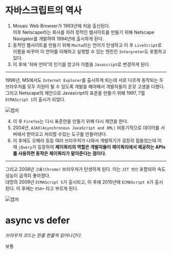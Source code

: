 # 자바스크립트의 역사
1. Mosaic Web Browser가 1993년에 처음 출신된다.  
이후 Netscape라는 회사를 차려 정적인 웹사이트를 만들기 위해 Netscape Navigator를 개발하여 1994년에 출시하게 된다.
2. 동적인 웹사이트를 만들기 위해 `Mocha`라는 언어가 탄생하고 이 후 `LiveScript`로 이름을 바꾸어 이 언어를 이해하고 실행할 수 있는 엔진인 `Interpreter`도 포함하고 있다.
3. 이 후에 '자바 언어'의 인기를 얻고자 이름을 `Javascript`로 변경하게 된다.

---

1996년, MS에서도 `Internet Explorer`를 출시하게 되는데 서로 다르게 동작되는 두 브라우저를 모두 지원이 될 수 있도록 개발을 해야해서 개발자들이 온갖 고생을 다했다.
그리고 Netscape의 제안으로 Javascript의 표준을 만들기 위해 1997, 7월 `ECMAScript 1`이 출시가 되었다.

![캡처](https://user-images.githubusercontent.com/55525868/110785784-afc86b80-82ae-11eb-895d-c43fae17d863.PNG)

4. 이 후 `Firefox`는 다시 표준안을 만들기 위해 다시 제안을 한다.
5. 2004년, `AJAX(Asynchronous JavaScript and XML)` 비동기적으로 데이터를 서버에서 받아오고 처리할 수있는 도구를 만들어낸다.
6. 이 후에도 오페라 등등 여러 브라우저가 나와서 개발하기가 굉장히 힘들었는데 이 때 `jQuery`가 등장하여 **제이쿼리의 역할은 개발자들이 제이쿼리에서 제공하는 APIs를 사용하면 동작은 제이쿼리가 맡아준다는 점이다.**

---

그리고 2008년 `크롬(Chrome)` 브라우저가 탄생하게 된다. 이는 `JIT 엔진` 포함되어 속도 성능이 급격히 좋아졌다.  
대망의 2009년 `ECMAScript 5`가 출시되고, 이 후에 2015년에 `ECMAScript 6`가 출시된다. 이 후에는 `ES6+` 라고 부르게 된다.

![캡처](https://user-images.githubusercontent.com/55525868/110787423-a3451280-82b0-11eb-9ba0-55e39cf1e523.PNG)

# async vs defer
*브라우저 코드는 한줄 한줄씩 읽어나간다.*

보통 <script>는 <head>에 넣지 않고, <body>  **끝부분에 넣는다.**

```html
<head>
	<title>Javascript</title>
	<script src="main.js"></script>
</head>
```

**이 방법은 `main.js`의 크기가 엄청 크다면 로딩하는데 시간을 다보내기에 좋지않는 방법이다.**

```html
<body>
	<h1>Test</h1>
	<script src="main.js"></script>
</body>
```

**미리 페이지를 보여줄순 있지만 자바스크립트에 굉장히 의존적이라면 좋진 않을 것이다.**  
(역시 기다려야 한다.)

* 그래서 나온 것이 `async`와 `defer`이다.

## async

```html
<head>
	<title>Javascript</title>
	<script async  src="main.js"></script>
</head>
```

**HTML 코드를 읽다가 <script>를 만나면 **main.js를 다운받고 다 받아지면 그때서야 HTML 파싱을 한다.**

![캡처](https://user-images.githubusercontent.com/55525868/110795691-785fbc00-82ba-11eb-9cf3-fe52a7c6151d.PNG)

위 사진을 보면 역시 단점은 HTML 모두 파싱되기도 전에 `excuting js`가 실행되어 시간이 지연된다.

## defer

```html
<head>
	<title>Javascript</title>
	<script defer  src="main.js"></script>
</head>
```

**가장 큰 장점은 HTML 파싱을 진행하는 동안 **main.js를 다운받고 다 다운받아지면 HTML 파싱을 먼저 하고 그 다음에 js를 실행한다.**

![캡처](https://user-images.githubusercontent.com/55525868/110796076-e99f6f00-82ba-11eb-8a2c-e99a283c3492.PNG)

이러면 위 단점들을 극복할 수 있다.

## 'use strict';
자바스크립트를 작성할 때 제일 위에 `'use strict';`를 쓰는 것이 좋다.
왜냐하면 자바스크립트는 굉장히 유연한 언어이다. 이는 좋으면서도 위험하다.

규칙이 없기 때문에 코드가 중구난방할 수 있기 때문이다.
예를 들어, 

- 선언하지도 않았는데 변수를 사용할 수 있다든가.
- 다른 사람들이 코드를 참고하기가 매우 어려워진다.

# 자바스크립트 공식사이트
- [ecma-international.org](https://www.ecma-international.org/)
- 그외 [MDN](https://developer.mozilla.org/ko/) -> 영어로 보는 연습을 하자.
